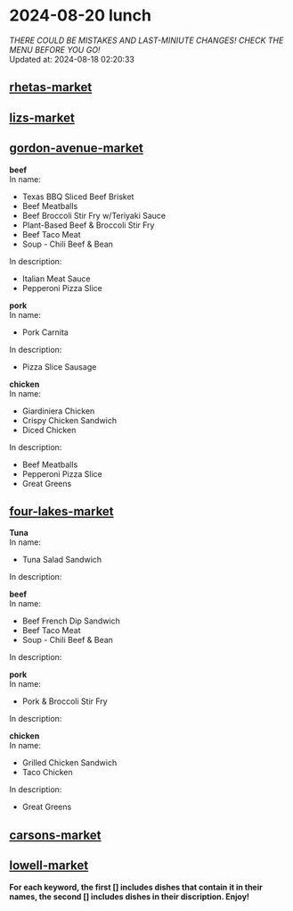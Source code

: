 # 2024-08-20 lunch  
*THERE COULD BE MISTAKES AND LAST-MINIUTE CHANGES! CHECK THE MENU BEFORE YOU GO!*  
Updated at: 2024-08-18 02:20:33  
## [rhetas-market](https://wisc-housingdining.nutrislice.com/menu/rhetas-market/lunch/2024-08-20)  
## [lizs-market](https://wisc-housingdining.nutrislice.com/menu/lizs-market/lunch/2024-08-20)  
## [gordon-avenue-market](https://wisc-housingdining.nutrislice.com/menu/gordon-avenue-market/lunch/2024-08-20)  
**beef**  
In name:   
 - Texas BBQ Sliced Beef Brisket  
 - Beef Meatballs  
 - Beef Broccoli Stir Fry w/Teriyaki Sauce  
 - Plant-Based Beef & Broccoli Stir Fry  
 - Beef Taco Meat  
 - Soup -  Chili Beef & Bean  
  
In description:   
 - Italian Meat Sauce  
 - Pepperoni Pizza Slice  
  
**pork**  
In name:   
 - Pork Carnita  
  
In description:   
 - Pizza Slice Sausage  
  
**chicken**  
In name:   
 - Giardiniera Chicken  
 - Crispy Chicken Sandwich  
 - Diced Chicken  
  
In description:   
 - Beef Meatballs  
 - Pepperoni Pizza Slice  
 - Great Greens  
  
## [four-lakes-market](https://wisc-housingdining.nutrislice.com/menu/four-lakes-market/lunch/2024-08-20)  
**Tuna**  
In name:   
 - Tuna Salad Sandwich  
  
In description:   
  
**beef**  
In name:   
 - Beef French Dip Sandwich  
 - Beef Taco Meat  
 - Soup -  Chili Beef & Bean  
  
In description:   
  
**pork**  
In name:   
 - Pork & Broccoli Stir Fry  
  
In description:   
  
**chicken**  
In name:   
 - Grilled Chicken Sandwich  
 - Taco Chicken  
  
In description:   
 - Great Greens  
  
## [carsons-market](https://wisc-housingdining.nutrislice.com/menu/carsons-market/lunch/2024-08-20)  
## [lowell-market](https://wisc-housingdining.nutrislice.com/menu/lowell-market/lunch/2024-08-20)  
  
**For each keyword, the first [] includes dishes that contain it in their names, the second [] includes dishes in their discription. Enjoy!**  
